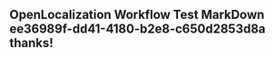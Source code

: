 <properties
ms.topic="hero-topic"
ms.test1="hero-topic"
ms.test2="test"/>

## OpenLocalization Workflow Test MarkDown ee36989f-dd41-4180-b2e8-c650d2853d8a thanks!
